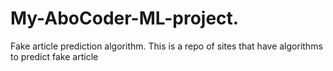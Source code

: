 # My-AboCoder-ML-project.
Fake article prediction algorithm.
This is a repo of sites that have algorithms to predict fake article
